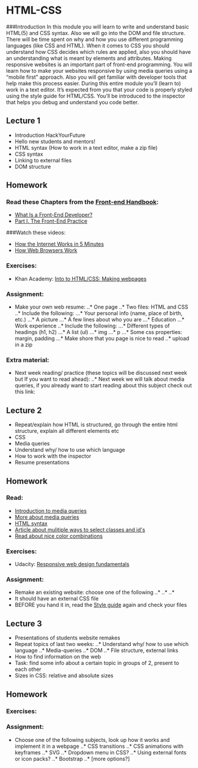 # HTML-CSS

###Introduction
In this module you will learn to write and understand basic HTML(5) and CSS syntax.
Also we will go into the DOM and file structure. There will be time spent on why and how you use different programming languages (like CSS and HTML). When it comes to CSS you should understand how CSS decides which rules are applied, also you should have an understanding what is meant by elements and attributes. Making responsive websites is an important part of front-end programming. You will learn how to make your websites responsive by using media queries using a “mobile first” approach. Also you will get familiar with developer tools that help make this process easier. During this entire module you’ll (learn to) work in a text editor. It’s expected from you that your code is properly styled using the style guide for HTML/CSS. You’ll be introduced to the inspector that helps you debug and understand you code better.



## Lecture 1 
 * Introduction HackYourFuture
 * Hello new students and mentors!
 * HTML syntax (How to work in a text editor, make a zip file)
 * CSS syntax
 * Linking to external files
 * DOM structure

## Homework

### Read these Chapters from the [Front-end Handbook](https://www.frontendhandbook.com):
 * [What Is a Front-End Developer?](https://www.frontendhandbook.com/what-is-a-FD.html)
 * [Part I. The Front-End Practice](https://www.frontendhandbook.com/practice.html)

###Watch these videos:
 * [How the Internet Works in 5 Minutes](https://www.youtube.com/watch?v=7_LPdttKXPc)
 * [How Web Browsers Work](https://www.youtube.com/watch?v=WjDrMKZWCt0)

### Exercises:
 * Khan Academy: [Into to HTML/CSS: Making webpages](https://www.khanacademy.org/computing/computer-programming/html-css#concept-intro)

### Assignment:
 * Make your own web resume:
  ..* One page 
  ..* Two files: HTML and CSS
  ..* Include the following:
  	...* Your personal info (name, place of birth, etc.)
  	...* A picture
  	...* A few lines about who you are
  	...* Education
  	...* Work experience
  ..* Include the following:
  	...* Different types of headings (h1, h2)
  	...* A list (ul)
  	...* img
  	...* p
  	...* Some css properties: margin, padding 
  	...* Make shore that you page is nice to read
  ..* upload in a zip


### Extra material:
 * Next week reading/ practice (these topics will be discussed next week but If you want to read ahead):
 ..* Next week we will talk about media queries, if you already want to start reading about this subject check out this link:



## Lecture 2 
 * Repeat/explain how HTML is structured, go through the entire html structure, explain all different elements etc
 * CSS
 * Media queries
 * Understand why/ how to use which language
 * How to work with the inspector
 * Resume presentations

## Homework

### Read:
 * [Introduction to media queries](https://teamtreehouse.com/library/css3/media-queries/introduction)
 * [More about media queries](https://css-tricks.com/css-media-queries/)  
 * [HTML syntax](http://www.w3schools.com/html/html5_syntax.asp)
 * [Article about mulitiple ways to select classes and id's](https://css-tricks.com/multiple-class-id-selectors/)
 * [Read about nice color combinations](http://www.colorcombos.com/index.html)

### Exercises:
 * Udacity: [Responsive web design fundamentals](https://www.udacity.com/course/responsive-web-design-fundamentals--ud893)

### Assignment:
 * Remake an existing website: choose one of the following
  ..*
  ..*
  ..*
 * It should have an external CSS file
 * BEFORE you hand it in, read the [Style guide](http://www.w3schools.com/html/html5_syntax.asp) again and check your files



## Lecture 3
 * Presentations of students website remakes
 * Repeat topics of last two weeks:
  ..* Understand why/ how to use which language
  ..* Media-queries
  ..* DOM
  ..* File structure, external links
 * How to find information on the web
 * Task: find some info about a certain topic in groups of 2, present to each other
 * Sizes in CSS: relative and absolute sizes

## Homework

### Exercises:

### Assignment:
 * Choose one of the following subjects, look up how it works and implement it in a webpage
   ..* CSS transitions
   ..* CSS animations with keyframes
   ..* SVG
   ..* Dropdown menu in CSS?
   ..* Using external fonts or icon packs?
   ..* Bootstrap
   ..* [more options?]
